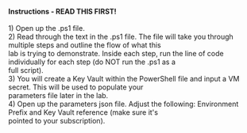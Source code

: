 <b>Instructions - READ THIS FIRST!</b>
<br><br>1) Open up the .ps1 file.
<br>2) Read through the text in the .ps1 file. The file will take you through multiple steps and outline the flow of what this
<br>lab is trying to demonstrate. Inside each step, run the line of code individually for each step (do NOT run the .ps1 as a 
<br>full script).
<br>3) You will create a Key Vault within the PowerShell file and input a VM secret. This will be used to populate your
<br>parameters file later in the lab.
<br>4) Open up the parameters json file. Adjust the following: Environment Prefix and Key Vault reference (make sure it's 
<br>pointed to your subscription).
